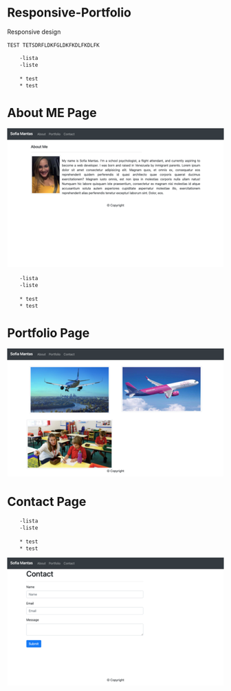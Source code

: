 # Responsive-Portfolio
Responsive design


```
TEST TETSDRFLDKFGLDKFKDLFKDLFK
```


```
    -lista
    -liste 

    * test
    * test
```
# About ME Page

![Titulo](./images/about-me.png)



```
    -lista
    -liste 

    * test
    * test
```
# Portfolio Page
![Titulo](./images/portfolio.png)

# Contact Page
```
    -lista
    -liste 

    * test
    * test
```

![Titulo](./images/contact.png)